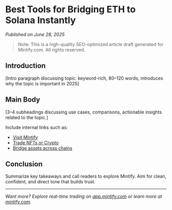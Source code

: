 # Best Tools for Bridging ETH to Solana Instantly

*Published on June 28, 2025*

> Note: This is a high-quality SEO-optimized article draft generated for Mintify.com. All rights reserved.

## Introduction

[Intro paragraph discussing topic: keyword-rich, 80–120 words, introduces why the topic is important in 2025]

## Main Body

[3–4 subheadings discussing use cases, comparisons, actionable insights related to the topic.]

Include internal links such as:
- [Visit Mintify](https://mintify.com)
- [Trade NFTs or Crypto](https://app.mintify.com)
- [Bridge assets across chains](https://app.mintify.com/crypto)

## Conclusion

Summarize key takeaways and call readers to explore Mintify. Aim for clean, confident, and direct tone that builds trust.

---
*Want more? Explore real-time trading on [app.mintify.com](https://app.mintify.com) or learn more at [mintify.com](https://mintify.com).*